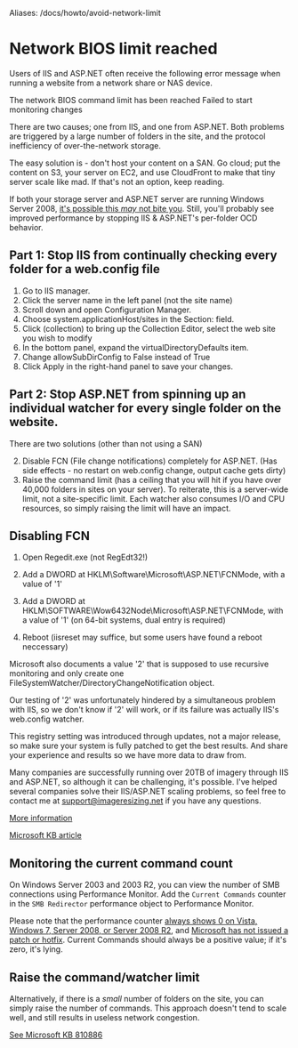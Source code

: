 Aliases: /docs/howto/avoid-network-limit

# Network BIOS limit reached

Users of IIS and ASP.NET often receive the following error message when running a website from a network share or NAS device.

  The network BIOS command limit has been reached
  Failed to start monitoring changes


There are two causes; one from IIS, and one from ASP.NET. Both problems are triggered by a large number of folders in the site, and the protocol inefficiency of over-the-network storage.

The easy solution is - don't host your content on a SAN. Go cloud; put the content on S3, your server on EC2, and use CloudFront to make that tiny server scale like mad. If that's not an option, keep reading.

If both your storage server and ASP.NET server are running Windows Server 2008, [it's possible this *may* not bite you](http://www.iis.net/learn/troubleshoot/performance-issues/troubleshooting-smb-netbios-fcn-limit-issues-with-remote-content). Still, you'll probably see improved performance by stopping IIS & ASP.NET's per-folder OCD behavior.

## Part 1: Stop IIS from continually checking every folder for a web.config file

1. Go to IIS manager. 
2. Click the server name in the left panel (not the site name)
3. Scroll down and open Configuration Manager. 
4. Choose system.applicationHost/sites in the Section: field.
5. Click (collection) to bring up the Collection Editor, select the web site you wish to modify
6. In the bottom panel, expand the virtualDirectoryDefaults item. 
7. Change allowSubDirConfig to False instead of True
8. Click Apply in the right-hand panel to save your changes.

## Part 2: Stop ASP.NET from spinning up an individual watcher for every single folder on the website.

There are two solutions (other than not using a SAN)

2. Disable FCN (File change notifications) completely for ASP.NET. (Has side effects - no restart on web.config change, output cache gets dirty)
3. Raise the command limit (has a ceiling that you will hit if you have over 40,000 folders in sites on your server). To reiterate, this is a server-wide limit, not a site-specific limit. Each watcher also consumes I/O and CPU resources, so simply raising the limit will have an impact.


## Disabling FCN

1. Open Regedit.exe (not RegEdt32!)

2. Add a DWORD at HKLM\Software\Microsoft\ASP.NET\FCNMode, with a value of '1'

2. Add a DWORD at HKLM\SOFTWARE\Wow6432Node\Microsoft\ASP.NET\FCNMode, with a value of '1' (on 64-bit systems, dual entry is required)

5. Reboot (iisreset may suffice, but some users have found a reboot neccessary)

Microsoft also documents a value '2' that is supposed to use recursive monitoring and only create one FileSystemWatcher/DirectoryChangeNotification object. 

Our testing of '2' was unfortunately hindered by a simultaneous problem with IIS, so we don't know if '2' will work, or if its failure was actually IIS's web.config watcher.

This registry setting was introduced through updates, not a major release, so make sure your system is fully patched to get the best results. And share your experience and results so we have more data to draw from. 

Many companies are successfully running over 20TB of imagery through IIS and ASP.NET, so although it can be challenging, it's possible. I've helped several companies solve their IIS/ASP.NET scaling problems, so feel free to contact me at support@imageresizing.net if you have any questions.

[More information](http://blogs.iis.net/hosterposter/archive/2006/10/30/Hosting-IIS-with-UNC-content-_2D00_-Network-BIOS-commands-and-other-errors.aspx)

[Microsoft KB article](http://support.microsoft.com/?id=911272)

## Monitoring the current command count

On Windows Server 2003 and 2003 R2, you can view the number of SMB connections using Performance Monitor. Add the `Current Commands` counter in the `SMB Redirector` performance object to Performance Monitor.

Please note that the performance counter [always shows 0 on Vista, Windows 7, Server 2008, or Server 2008 R2](http://social.technet.microsoft.com/Forums/windowsserver/en-US/a36a297c-6fba-409c-af02-1878600138ef/redirector-current-commands-perfmon-counter-always-reads-zero), and [Microsoft has not issued a patch or hotfix](
http://support.microsoft.com/kb/2523382). Current Commands should always be a positive value; if it's zero, it's lying.

## Raise the command/watcher limit

Alternatively, if there is a *small* number of folders on the site, you can simply raise the number of commands. This approach doesn't tend to scale well, and still results in useless network congestion.

[See Microsoft KB 810886](http://support.microsoft.com/kb/810886)

